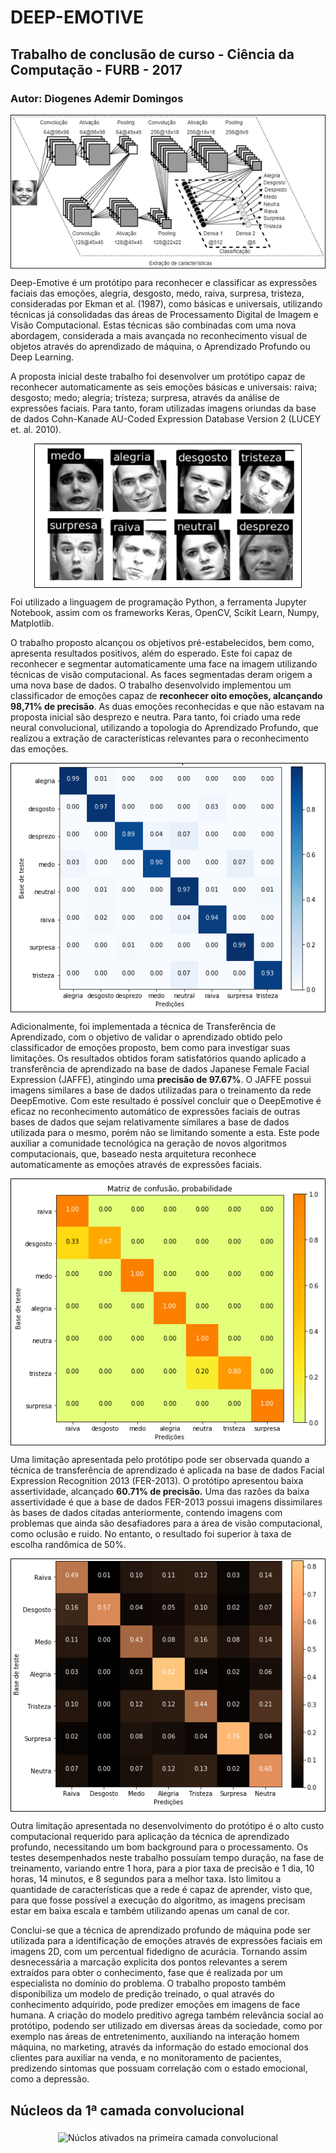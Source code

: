 # DEEP-EMOTIVE

## Trabalho de conclusão de curso - Ciência da Computação  - FURB - 2017
### Autor: Diogenes Ademir Domingos<br>

<p align="center"> 
  <img src="imagens/arquitetura deepemotive.png" alt="Rede Deep Emotive" align="middle">
</p>


Deep-Emotive é um protótipo para reconhecer e classificar as expressões faciais das emoções, alegria, desgosto, medo, raiva, surpresa,
tristeza, consideradas por Ekman et al. (1987), como básicas e universais, utilizando técnicas já consolidadas das áreas de 
Processamento Digital de Imagem e Visão Computacional. Estas técnicas são combinadas com uma nova abordagem, considerada a mais avançada
no reconhecimento visual de objetos através do aprendizado de máquina, o Aprendizado Profundo ou Deep Learning.

<p>A proposta inicial deste trabalho foi desenvolver um protótipo capaz de reconhecer automaticamente as seis emoções básicas e universais: 
raiva; desgosto; medo; alegria; tristeza; surpresa, através da análise de expressões faciais. Para tanto, foram utilizadas imagens oriundas
da base de dados Cohn-Kanade AU-Coded Expression Database Version 2 (LUCEY et. al. 2010).</p>

<p align="center"> 
  <img src="imagens/emocoes preditas.png" alt="Emoções preditas" align="middle">
</p>

<p>Foi utilizado a linguagem de programação Python, a ferramenta Jupyter Notebook, assim com os frameworks Keras, OpenCV, Scikit Learn, 
Numpy, Matplotlib.</p>

<p>O trabalho proposto alcançou os objetivos pré-estabelecidos, bem como, apresenta resultados positivos, além do esperado. 
Este foi capaz de reconhecer e segmentar automaticamente uma face na imagem utilizando técnicas de visão computacional. 
As faces segmentadas deram origem a uma nova base de dados. O trabalho desenvolvido implementou um classificador de emoções capaz de 
<b>reconhecer oito emoções, alcançando 98,71% de precisão</b>. As duas emoções reconhecidas e que não estavam na proposta inicial são desprezo 
e neutra. Para tanto, foi criado uma rede neural convolucional, utilizando a topologia do Aprendizado Profundo, que realizou a 
extração de características relevantes para o reconhecimento das emoções.</p>

<p align="center"> 
  <img src="imagens/matrix confusao.png" alt="Matriz de confusão Deep Emotive" align="middle">
</p>

<p>Adicionalmente, foi implementada a técnica de Transferência de Aprendizado, com o objetivo de validar o aprendizado obtido pelo 
classificador de emoções proposto, bem como para investigar suas limitações. Os resultados obtidos foram satisfatórios quando 
aplicado a transferência de aprendizado na base de dados Japanese Female Facial Expression (JAFFE), atingindo uma <b>precisão de 97.67%</b>. 
O JAFFE possui imagens similares a base de dados utilizadas para o treinamento da rede DeepEmotive. 
Com este resultado é possível concluir que o DeepEmotive é eficaz no reconhecimento automático de expressões faciais de outras 
bases de dados que sejam relativamente similares a base de dados utilizada para o mesmo, porém não se limitando somente a esta. 
Este pode auxiliar a comunidade tecnológica na geração de novos algoritmos computacionais, que, baseado nesta arquitetura reconhece 
automaticamente as emoções através de expressões faciais.</p>

<p align="center"> 
  <img src="imagens/matrix jaffe.png" alt="Matriz de confusão JAFFE" align="middle">
</p>

<p>Uma limitação apresentada pelo protótipo pode ser observada quando a técnica de transferência de aprendizado é aplicada 
na base de dados Facial Expression Recognition 2013 (FER-2013). O protótipo apresentou baixa assertividade, alcançado <b>60.71% de 
precisão.</b> Uma das razões da baixa assertividade é que a base de dados FER-2013 possui imagens dissimilares às bases de dados citadas anteriormente, 
contendo imagens com problemas que ainda são desafiadores para a área de visão computacional, como oclusão e ruido. No entanto, 
o resultado foi superior à taxa de escolha randômica de 50%.</p>

<p align="center"> 
  <img src="imagens/matrix fer2013.png" alt="Matriz de confusão FER2013" align="middle">
</p>

<p>Outra limitação apresentada no desenvolvimento do protótipo é o alto custo computacional requerido para aplicação da técnica de 
aprendizado profundo, necessitando um bom background para o processamento. Os testes desempenhados neste trabalho possuíam tempo duração, 
na fase de treinamento, variando entre 1 hora, para a pior taxa de precisão e 1 dia, 10 horas, 14 minutos, e 8 segundos para a melhor taxa.
Isto limitou a quantidade de características que a rede é capaz de aprender, visto que, para que fosse possível a execução do algoritmo, 
as imagens precisam estar em baixa escala e também utilizando apenas um canal de cor.</p>

<p>Conclui-se que a técnica de aprendizado profundo de máquina pode ser utilizada para a identificação de emoções através de expressões
faciais em imagens 2D, com um percentual fidedigno de acurácia. Tornando assim desnecessária a marcação explicita dos pontos relevantes
a serem extraídos para obter o conhecimento, fase que é realizada por um especialista no domínio do problema.
O trabalho proposto também disponibiliza um modelo de predição treinado, o qual através do conhecimento adquirido, pode predizer emoções
em imagens de face humana. A criação do modelo preditivo agrega também relevância social ao protótipo, podendo ser utilizado em diversas 
áreas da sociedade, como por exemplo nas áreas de entretenimento, auxiliando na interação homem máquina, no marketing, através da 
informação do estado emocional dos clientes para auxiliar na venda, e no monitoramento de pacientes, predizendo sintomas que possuam 
correlação com o estado emocional, como a depressão.</p>

## Núcleos da 1ª camada convolucional
<p align="center"> 
  <img src="imagens/núcleos ativados 64.png" alt="Núclos ativados na primeira camada convolucional" align="middle">
</p>
